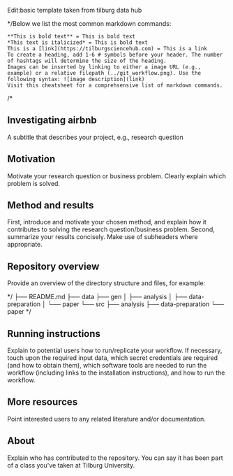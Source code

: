 
Edit:basic template taken from tilburg data hub


*/Below we list the most common markdown commands:

    **This is bold text** = This is bold text
    *This text is italicized* = This is bold text
    This is a [link](https://tilburgsciencehub.com) = This is a link
    To create a heading, add 1-6 # symbols before your header. The number of hashtags will determine the size of the heading.
    Images can be inserted by linking to either a image URL (e.g., example) or a relative filepath (../git_workflow.png). Use the following syntax: ![image description](link)
    Visit this cheatsheet for a comprehsensive list of markdown commands.
/*




## Investigating airbnb 
A subtitle that describes your project, e.g., research question


## Motivation
Motivate your research question or business problem. Clearly explain which problem is solved.


## Method and results
First, introduce and motivate your chosen method, and explain how it contributes to solving the research question/business problem.
Second, summarize your results concisely. Make use of subheaders where appropriate.


## Repository overview
Provide an overview of the directory structure and files, for example:

*/ 
├── README.md
├── data
├── gen
│   ├── analysis
│   ├── data-preparation
│   └── paper
└── src
    ├── analysis
    ├── data-preparation
    └── paper
*/


## Running instructions
Explain to potential users how to run/replicate your workflow. If necessary, touch upon the required input data, which secret credentials are required (and how to obtain them), which software tools are needed to run the workflow (including links to the installation instructions), and how to run the workflow.

## More resources
Point interested users to any related literature and/or documentation.

## About
Explain who has contributed to the repository. You can say it has been part of a class you've taken at Tilburg University.


